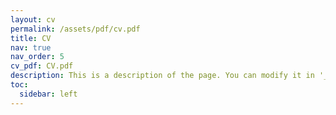 ```yaml
---
layout: cv
permalink: /assets/pdf/cv.pdf
title: CV
nav: true
nav_order: 5
cv_pdf: CV.pdf
description: This is a description of the page. You can modify it in '_pages/cv.md'. You can also change or remove the top pdf download button.
toc:
  sidebar: left
---
```

